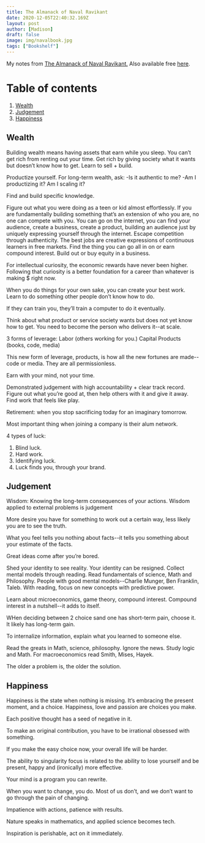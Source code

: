 ```yaml
---
title: The Almanack of Naval Ravikant
date: 2020-12-05T22:40:32.169Z
layout: post
author: [Madison]
draft: false
image: img/navalbook.jpg
tags: ["Bookshelf"]
---
```


My notes from [The Almanack of Naval Ravikant.](https://amzn.to/3Tu6uqJ) Also available free [here](https://www.navalmanack.com/).

# Table of contents

1. [Wealth](#wealth)
2. [Judgement](#judgement)
3. [Happiness](#happiness)

## Wealth <a name="wealth"></a>

Building wealth means having assets that earn while you sleep. You can’t get rich from renting out your time. Get rich by giving society what it wants but doesn’t know how to get. Learn to sell + build.

Productize yourself.
For long-term wealth, ask:
-Is it authentic to me?
-Am I productizing it? Am I scaling it?

Find and build specific knowledge. 

Figure out what you were doing as a teen or kid almost effortlessly. If you are fundamentally building something that’s an extension of who you are, no one can compete with you. You can go on the internet, you can find your audience, create a business, create a product, building an audience just by uniquely expressing yourself through the internet. Escape competition through authenticity. The best jobs are creative expressions of continuous learners in free markets. Find the thing you can go all in on or earn compound interest. Build out or buy equity in a business.

For intellectual curiosity, the economic rewards have never been higher. Following that curiosity is a better foundation for a career than whatever is making $ right now. 

When you do things for your own sake, you can create your best work. Learn to do something other people don’t know how to do.

If they can train you, they’ll train a computer to do it eventually. 

Think about what product or service society wants but does not yet know how to get. You need to become the person who delivers it--at scale. 

3 forms of leverage:
Labor (others working for you.)
Capital
Products (books, code, media)

This new form of leverage, products, is how all the new fortunes are made--code or media. They are all permissionless.

Earn with your mind, not your time. 

Demonstrated judgement with high accountability + clear track record. 
Figure out what you’re good at, then help others with it and give it away. Find work that feels like play. 

Retirement: when you stop sacrificing today for an imaginary tomorrow. 

Most important thing when joining a company is their alum network.

4 types of luck: 
1) Blind luck.
2) Hard work.
3) Identifying luck.
4) Luck finds you, through your brand.

## Judgement <a name="judgement"></a>

Wisdom: Knowing the long-term consequences of your actions. Wisdom applied to external problems is judgement 

More desire you have for something to work out a certain way, less likely you are to see the truth.

What you feel tells you nothing about facts--it tells you something about your estimate of the facts. 

Great ideas come after you’re bored.

Shed your identity to see reality. Your identity can be resigned. Collect mental models through reading. Read fundamentals of science, Math and Philosophy. People with good mental models--Charlie Munger, Ben Franklin, Taleb. With reading, focus on new concepts with predictive power.

Learn about microeconomics, game theory, compound interest. Compound interest in a nutshell--it adds to itself.

WHen deciding between 2 choice sand one has short-term pain, choose it. It likely has long-term gain. 

To internalize information, explain what you learned to someone else. 

Read the greats in Math, science, philosophy. Ignore the news. Study logic and Math. For macroeconomics read Smith, Mises, Hayek. 

The older a problem is, the older the solution.

## Happiness <a name="happiness"></a>

Happiness is the state when nothing is missing. It’s embracing the present moment, and a choice. Happiness, love and passion are choices you make.

Each positive thought has a seed of negative in it. 

To make an original contribution, you have to be irrational obsessed with something. 

If you make the easy choice now, your overall life will be harder.

The ability to singularity focus is related to the ability to lose yourself and be present, happy and (ironically) more effective. 

Your mind is a program you can rewrite. 

When you want to change, you do. Most of us don’t, and we don’t want to go through the pain of changing. 

Impatience with actions, patience with results. 

Nature speaks in mathematics, and applied science becomes tech. 

Inspiration is perishable, act on it immediately. 
